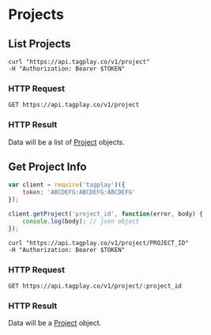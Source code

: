 # Projects

## List Projects

```shell
curl "https://api.tagplay.co/v1/project"
-H "Authorization: Bearer $TOKEN"
```

### HTTP Request

`GET https://api.tagplay.co/v1/project`

### HTTP Result

Data will be a list of [Project](#project) objects.



## Get Project Info

```javascript
var client = require('tagplay')({
	token: 'ABCDEFG:ABCDEFG:ABCDEFG'
});

client.getProject('project_id', function(error, body) {
	console.log(body); // json object
});
```

```shell
curl "https://api.tagplay.co/v1/project/PROJECT_ID"
-H "Authorization: Bearer $TOKEN"
```

### HTTP Request

`GET https://api.tagplay.co/v1/project/:project_id`

### HTTP Result

Data will be a [Project](#project) object.
